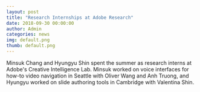 ```yaml
---
layout: post
title: "Research Internships at Adobe Research"
date: 2018-09-30 00:00:00
author: Admin
categories: news
img: default.png
thumb: default.png
---
```


Minsuk Chang and Hyungyu Shin spent the summer as research interns at Adobe's Creative Intelligence Lab. Minsuk worked on voice interfaces for how-to video navigation in Seattle with Oliver Wang and Anh Truong, and Hyungyu worked on slide authoring tools in Cambridge with Valentina Shin.
